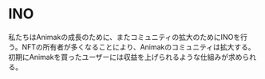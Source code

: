 # INO

私たちはAnimakの成長のために、またコミュニティの拡大のためにINOを行う。NFTの所有者が多くなることにより、Animakのコミュニティは拡大する。初期にAnimakを買ったユーザーには収益を上げられるような仕組みが求められる。
